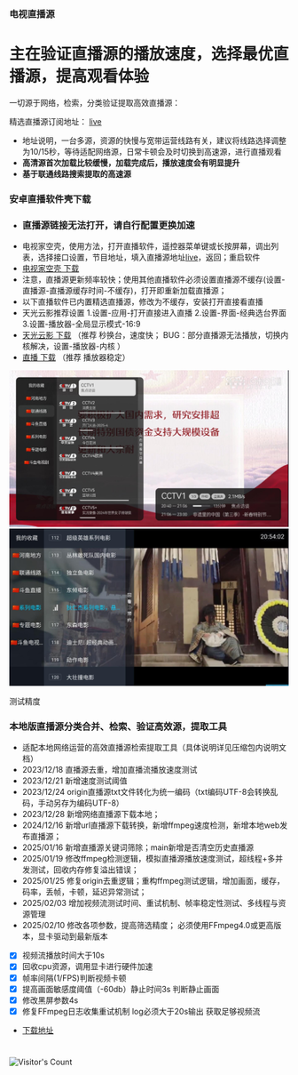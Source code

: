 ### 电视直播源

# 主在验证直播源的播放速度，选择最优直播源，提高观看体验


一切源于网络，检索，分类验证提取高效直播源：

精选直播源订阅地址： [live](https://supprise0901.github.io/TVBox_live/live.txt)

* 地址说明，一台多源，资源的快慢与宽带运营线路有关，建议将线路选择调整为10/15秒，等待适配网络源，日常卡顿会及时切换到高速源，进行直播观看
* **高清源首次加载比较缓慢，加载完成后，播放速度会有明显提升**
* **基于联通线路搜索提取的高速源**

### 安卓直播软件壳下载
*  ### 直播源链接无法打开，请自行配置更换加速
*  电视家空壳，使用方法，打开直播软件，遥控器菜单键或长按屏幕，调出列表，选择接口设置，节目地址，填入直播源地址[live](https://supprise0901.github.io/TVBox_live/live.txt)，返回；重启软件
*  [电视家空壳 下载](https://supprise.lanzouw.com/iQ5Lj2mw099a)
*  注意，直播源更新频率较快；使用其他直播软件必须设置直播源不缓存(设置-直播源-直播源缓存时间-不缓存)，打开即重新加载直播源； 
*  以下直播软件已内置精选直播源，修改为不缓存，安装打开直接看直播
*  天光云影推荐设置  1.设置-应用-打开直接进入直播 2.设置-界面-经典选台界面 3.设置-播放器-全局显示模式-16:9  
*  [天光云影 下载](https://supprise.lanzouw.com/iBulb2ne9yle) （推荐 秒换台，速度快； BUG：部分直播源无法播放，切换内核解决，设置-播放器-内核 ）
*  [直播 下载](https://supprise.lanzouw.com/i2RXP2ne94cf)    （推荐 播放器稳定）


![Local Image](./local_find/myTV.jpg)
![Local Image](./local_find/TVhome.jpg)

测试精度
### 本地版直播源分类合并、检索、验证高效源，提取工具

* 适配本地网络运营的高效直播源检索提取工具（具体说明详见压缩包内说明文档）
* 2023/12/18 直播源去重，增加直播流播放速度测试 
* 2023/12/21 新增速度测试阈值
* 2023/12/24 origin直播源txt文件转化为统一编码（txt编码UTF-8会转换乱码，手动另存为编码UTF-8）
* 2023/12/28 新增网络直播源下载本地；
* 2024/12/16 新增url直播源下载转换，新增ffmpeg速度检测，新增本地web发布直播源；
* 2025/01/16 新增直播源关键词筛除；main新增是否清空历史直播源
* 2025/01/19 修改ffmpeg检测逻辑，模拟直播源播放速度测试，超线程+多并发测试，回收内存修复溢出错误；
* 2025/01/25 修复origin去重逻辑；重构ffmpeg测试逻辑，增加画面，缓存，码率，丢帧，卡顿，延迟异常测试；
* 2025/02/03 增加视频流测试时间、重试机制、帧率稳定性测试、多线程与资源管理
* 2025/02/10 修改各项参数，提高筛选精度； 必须使用FFmpeg4.0或更高版本，显卡驱动到最新版本
- [x] 视频流播放时间大于10s
- [x] 回收cpu资源，调用显卡进行硬件加速
- [x] 帧率间隔(1/FPS)判断视频卡顿
- [x] 提高画面敏感度阈值（-60db）静止时间3s 判断静止画面
- [x] 修改黑屏参数4s
- [x] 修复FFmpeg日志收集重试机制 log必须大于20s输出 获取足够视频流
* [下载地址](https://supprise.lanzouw.com/i8UF52neavub)
#
![Visitor's Count](https://profile-counter.glitch.me/Supprise0901_TVBox_warehouse/count.svg)
